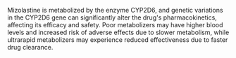 Mizolastine is metabolized by the enzyme CYP2D6, and genetic variations in the CYP2D6 gene can significantly alter the drug's pharmacokinetics, affecting its efficacy and safety. Poor metabolizers may have higher blood levels and increased risk of adverse effects due to slower metabolism, while ultrarapid metabolizers may experience reduced effectiveness due to faster drug clearance.